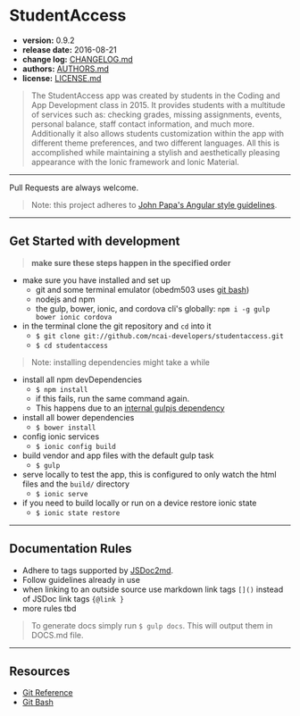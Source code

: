 # StudentAccess
- **version:** 0.9.2
- **release date:** 2016-08-21
- **change log:** [CHANGELOG.md](./CHANGELOG.md)
- **authors:** [AUTHORS.md](./AUTHORS.md)
- **license:** [LICENSE.md](./LICENSE.md)

>The StudentAccess app was created by students in the Coding and App Development class in 2015.
It provides students with a multitude of services such as: checking grades, missing assignments, events, personal balance, staff contact information, and much more.
Additionally it also allows students customization within the app with different theme preferences, and two different languages.
All this is accomplished while maintaining a stylish and aesthetically pleasing appearance with the Ionic framework and Ionic Material.

----
Pull Requests are always welcome.

> Note: this project adheres to [John Papa's Angular style guidelines](https://github.com/johnpapa/angular-styleguide/blob/master/a1/README.md).

----
## Get Started with development

>**make sure these steps happen in the specified order**

- make sure you have installed and set up
	- git and some terminal emulator (obedm503 uses [git bash](https://git-scm.com/))
	- nodejs and npm
	- the gulp, bower, ionic, and cordova cli's globally: `npm i -g gulp bower ionic cordova`
- in the terminal clone the git repository and `cd` into it
	- `$ git clone git://github.com/ncai-developers/studentaccess.git`
	- `$ cd studentaccess`

> Note: installing dependencies might take a while

- install all npm devDependencies
	- `$ npm install`
  - if this fails, run the same command again.
  - This happens due to an [internal gulpjs dependency](https://github.com/gulpjs/gulp/issues/1571)
- install all bower dependencies
	- `$ bower install`
- config ionic services
	- `$ ionic config build`
- build vendor and app files with the default gulp task
	- `$ gulp`
- serve locally to test the app, this is configured to only watch the html files and the `build/` directory
	- `$ ionic serve`
- if you need to build locally or run on a device restore ionic state
  - `$ ionic state restore`

----
## Documentation Rules
- Adhere to tags supported by [JSDoc2md](https://github.com/jsdoc2md/jsdoc-to-markdown).
- Follow guidelines already in use
- when linking to an outside source use markdown link tags `[]()` instead of JSDoc link tags `{@link }`
- more rules tbd

>To generate docs simply run `$ gulp docs`. This will output them in DOCS.md file.

----
## Resources
- [Git Reference](http://gitref.org/)
- [Git Bash](https://git-scm.com/)
